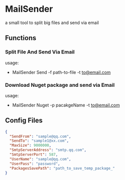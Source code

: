 # MailSender
a small tool to split big files and send via email

## Functions ##

### Split File And Send Via Email ###
usage:
- MailSender Send -f path-to-file -t to@email.com


### Download Nuget package and send via Email ###
usage:
- MailSender Nuget -p pacakgeName -t to@email.com

## Config Files ##
```json
{
  "SendFrom": "sample@qq.com",
  "SendTo": "sample1@xx.com",
  "MaxSize": 9000000,
  "SmtpServerAddress": "smtp.qq.com",
  "SmtpServerPort": 587,
  "UserName": "sample@qq.com",
  "UserPass": "password",
  "PackagesSavePath": "path_to_save_temp_package_"
}
```
